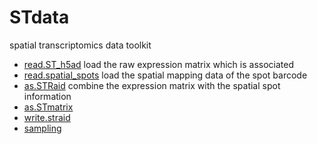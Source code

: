 # STdata

spatial transcriptomics data toolkit

+ [read.ST_h5ad](STdata/read.ST_h5ad.1) load the raw expression matrix which is associated
+ [read.spatial_spots](STdata/read.spatial_spots.1) load the spatial mapping data of the spot barcode 
+ [as.STRaid](STdata/as.STRaid.1) combine the expression matrix with the spatial spot information
+ [as.STmatrix](STdata/as.STmatrix.1) 
+ [write.straid](STdata/write.straid.1) 
+ [sampling](STdata/sampling.1) 
